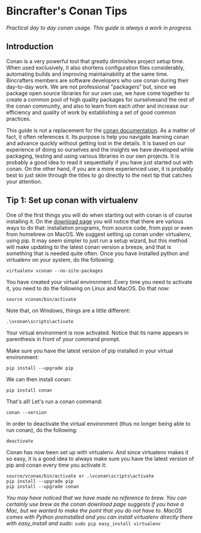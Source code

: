 Bincrafter's Conan Tips
=======================

*Practical day to day conan usage. This guide is always a work in progress.*

Introduction
------------

Conan is a very powerful tool that greatly diminishes project setup time. When used exclusively, it also shortens configuration files considerably, automating builds and improving maintainability at the same time. Bincrafters members are software developers who use conan during their day-to-day work. We are not professional "packagers" but, since we package open source libraries for our own use, we have come together to create a common pool of high quality packages for ourselvesand the rest of the conan community, and also to learn from each other and increase our efficiency and quality of work by establishing a set of good common practices.

This guide is not a replacement for the [conan documentation](http://docs.conan.io/en/latest/). As a matter of fact, it often references it. Its purpose is help you navigate learning conan and advance quickly without getting lost in the details. It is based on our experience of doing so ourselves and the insights we have developed while packaging, testing and using various libraries in our own projects. It is probably a good idea to read it sequentially if you have just started out with conan. On the other hand, if you are a more experienced user, it is probably best to just skim through the titles to go directly to the next tip that catches your attention.

Tip 1: Set up conan with virtualenv
-----------------------------------
One of the first things you will do when starting out with conan is of course installing it. On the [download page](https://www.conan.io/downloads) you will notice that there are various ways to do that: installation programs, from source code, from pypi or even from homebrew on MacOS. We suggest setting up conan under virtualenv, using pip. It may seem simpler to just run a setup wizard, but this method will make updating to the latest conan version a breeze, and that is something that is needed quite often. Once you have installed python and virtualenv on your system, do the following:

	virtualenv vconan --no-site-packages
	
You have created your virtual environment. Every time you need to activate it, you need to do the following on Linux and MacOS. Do that now:

	source vconan/bin/activate
	
Note that, on Windows, things are a little different:

	.\vconan\scripts\activate
	
Your virtual environment is now activated. Notice that its name appears in parenthesis in front of your command prompt.

Make sure you have the latest version of pip installed in your virtual environment:

	pip install --upgrade pip
	
We can then install conan:

	pip install conan
	
That's all! Let's run a conan command:

	conan --version
	
In order to deactivate the virtual environment (thus no longer being able to run conan), do the following:

	deactivate
	
Conan has now been set up with virtualenv. And since virtualenv makes it so easy, it is a good idea to always make sure you have the latest version of pip and conan every time you activate it:

	source/vconan/bin/activate or .\vconan\scripts\activate
	pip install --upgrade pip
	pip install --upgrade conan

*You may have noticed that we have made no reference to brew. You can certainly use brew as the conan download page suggests if you have a Mac, but we wanted to make the point that you do not have to. MacOS comes with Python preinstalled and you can install virtualenv directly there with easy_install and sudo*: `sudo pip easy_install virtualenv`
